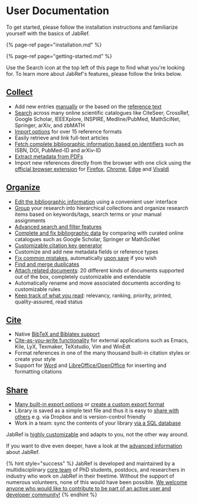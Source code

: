 # User Documentation

To get started, please follow the installation instructions and familiarize yourself with the basics of JabRef.

{% page-ref page="installation.md" %}

{% page-ref page="getting-started.md" %}

Use the Search icon at the top left of this page to find what you're looking for. To learn more about JabRef's features, please follow the links below.

## [Collect](collect/)

* Add new entries [manually](collect/add-entry-manually.md) or the based on the [reference text](collect/newentryfromplaintext.md)
* [Search](collect/import-using-online-bibliographic-database.md) across many online scientific catalogues like CiteSeer, CrossRef, Google Scholar, IEEEXplore, INSPIRE, Medline/PubMed, MathSciNet, Springer, arXiv, and zbMATH
* [Import options](collect/import/) for over 15 reference formats
* Easily retrieve and link full-text articles
* [Fetch complete bibliographic information based on identifiers](collect/add-entry-using-an-id.md) such as ISBN, DOI, PubMed-ID and arXiv-ID
* [Extract metadata from PDFs](collect/findunlinkedfiles.md)
* Import new references directly from the browser with one click using the [official browser extension](collect/jabref-browser-extension.md) for [Firefox](https://addons.mozilla.org/en-US/firefox/addon/jabref/?src=external-github),  [Chrome](https://chrome.google.com/webstore/detail/jabref-browser-extension/bifehkofibaamoeaopjglfkddgkijdlh), [Edge](https://microsoftedge.microsoft.com/addons/detail/pgkajmkfgbehiomipedjhoddkejohfna) and [Vivaldi](https://chrome.google.com/webstore/detail/jabref-browser-extension/bifehkofibaamoeaopjglfkddgkijdlh)

## [Organize](finding-sorting-and-cleaning-entries/)

* [Edit the bibliographic information](finding-sorting-and-cleaning-entries/edit-entry.md) using a convenient user interface
* [Group](finding-sorting-and-cleaning-entries/groups.md) your research into hierarchical collections and organize research items based on keywords/tags, search terms or your manual assignments
* [Advanced search and filter features](finding-sorting-and-cleaning-entries/search.md)
* [Complete and fix bibliographic data](finding-sorting-and-cleaning-entries/getbibtexdatafromdoi.md) by comparing with curated online catalogues such as Google Scholar, Springer or MathSciNet
* [Customizable citation key generator](setup/bibtexkeypatterns.md)
* Customize and add new metadata fields or reference types
* [Fix common mistakes](finding-sorting-and-cleaning-entries/cleanupentries.md), automatically [upon save](finding-sorting-and-cleaning-entries/saveactions.md) if you wish
* [Find and merge duplicates](finding-sorting-and-cleaning-entries/findduplicates.md)
* [Attach related documents](finding-sorting-and-cleaning-entries/filelinks.md): 20 different kinds of documents supported out of the box, completely customizable and extendable
* Automatically rename and move associated documents according to customizable rules
* [Keep track of what you read](finding-sorting-and-cleaning-entries/specialfields.md): relevancy, ranking, priority, printed, quality-assured, read status

## [Cite](cite/)

* Native [BibTeX and Biblatex support](cite/bibtex-and-biblatex.md)
* [Cite-as-you-write functionality](cite/pushtoapplications.md) for external applications such as Emacs, Kile, LyX, Texmaker, TeXstudio, Vim and WinEdt
* Format references in one of the many thousand built-in citation styles or create your style
* Support for [Word](cite/export-to-microsoft-word.md) and [LibreOffice/OpenOffice](cite/openofficeintegration.md) for inserting and formatting citations

## [Share](collaborative-work/)

* [Many built-in export options](collaborative-work/export/) or [create a custom export format](collaborative-work/export/customexports.md)
* Library is saved as a simple text file and thus it is easy to [share with others](collaborative-work/sharedbibfile.md) e.g. via Dropbox and is version-control friendly
* Work in a team: sync the contents of your library [via a SQL database](collaborative-work/sqldatabase/)

JabRef is [highly customizable](setup/) and adapts to you, not the other way around.

If you want to dive even deeper, have a look at the [advanced information](advanced/) about JabRef.

{% hint style="success" %}
JabRef is developed and maintained by a multidisciplinary [core team](https://github.com/JabRef/jabref/blob/master/DEVELOPERS) of PhD students, postdocs, and researchers in industry who work on JabRef in their freetime. Without the support of numerous volunteers, none of this would have been possible. [We welcome anyone who would like to contribute to be part of an active user and developer community!](faqcontributing/)
{% endhint %}

